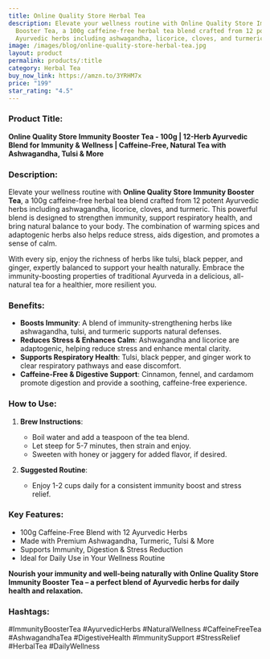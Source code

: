 ```yaml
---
title: Online Quality Store Herbal Tea
description: Elevate your wellness routine with Online Quality Store Immunity
  Booster Tea, a 100g caffeine-free herbal tea blend crafted from 12 potent
  Ayurvedic herbs including ashwagandha, licorice, cloves, and turmeric.
image: /images/blog/online-quality-store-herbal-tea.jpg
layout: product
permalink: products/:title
category: Herbal Tea
buy_now_link: https://amzn.to/3YRHM7x
price: "199"
star_rating: "4.5"
---
```

### Product Title:
**Online Quality Store Immunity Booster Tea - 100g | 12-Herb Ayurvedic Blend for Immunity & Wellness | Caffeine-Free, Natural Tea with Ashwagandha, Tulsi & More**

### Description:
Elevate your wellness routine with **Online Quality Store Immunity Booster Tea**, a 100g caffeine-free herbal tea blend crafted from 12 potent Ayurvedic herbs including ashwagandha, licorice, cloves, and turmeric. This powerful blend is designed to strengthen immunity, support respiratory health, and bring natural balance to your body. The combination of warming spices and adaptogenic herbs also helps reduce stress, aids digestion, and promotes a sense of calm. 

With every sip, enjoy the richness of herbs like tulsi, black pepper, and ginger, expertly balanced to support your health naturally. Embrace the immunity-boosting properties of traditional Ayurveda in a delicious, all-natural tea for a healthier, more resilient you.

### Benefits:
- **Boosts Immunity**: A blend of immunity-strengthening herbs like ashwagandha, tulsi, and turmeric supports natural defenses.
- **Reduces Stress & Enhances Calm**: Ashwagandha and licorice are adaptogenic, helping reduce stress and enhance mental clarity.
- **Supports Respiratory Health**: Tulsi, black pepper, and ginger work to clear respiratory pathways and ease discomfort.
- **Caffeine-Free & Digestive Support**: Cinnamon, fennel, and cardamom promote digestion and provide a soothing, caffeine-free experience.

### How to Use:
1. **Brew Instructions**:
   - Boil water and add a teaspoon of the tea blend.
   - Let steep for 5-7 minutes, then strain and enjoy.
   - Sweeten with honey or jaggery for added flavor, if desired.

2. **Suggested Routine**:
   - Enjoy 1-2 cups daily for a consistent immunity boost and stress relief.

### Key Features:
- 100g Caffeine-Free Blend with 12 Ayurvedic Herbs
- Made with Premium Ashwagandha, Turmeric, Tulsi & More
- Supports Immunity, Digestion & Stress Reduction
- Ideal for Daily Use in Your Wellness Routine

**Nourish your immunity and well-being naturally with Online Quality Store Immunity Booster Tea – a perfect blend of Ayurvedic herbs for daily health and relaxation.**

### Hashtags:
#ImmunityBoosterTea #AyurvedicHerbs #NaturalWellness #CaffeineFreeTea #AshwagandhaTea #DigestiveHealth #ImmunitySupport #StressRelief #HerbalTea #DailyWellness
